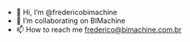 - 👋 Hi, I’m @fredericobimachine
- 💞️ I’m collaborating on BIMachine
- 📫 How to reach me frederico@bimachine.com.br

<!---
fredericobimachine/fredericobimachine is a ✨ special ✨ repository because its `README.md` (this file) appears on your GitHub profile.
You can click the Preview link to take a look at your changes.
--->
